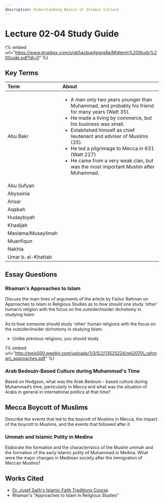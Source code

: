 ```yaml
---
description: Understanding Basics of Islamic Culture
---
```


# Lecture 02-04 Study Guide

{% embed url="https://www.dropbox.com/s/gb5acbupfgnpg8a/Midterm%20Study%20Guide.pdf?dl=0" %}



## Key Terms

<table>
  <thead>
    <tr>
      <th style="text-align:left">Term</th>
      <th style="text-align:left">About</th>
    </tr>
  </thead>
  <tbody>
    <tr>
      <td style="text-align:left">Abu Bakr</td>
      <td style="text-align:left">
        <ul>
          <li>A man only two years younger than Muhammad, and probably his friend for
            many years (Watt 35).</li>
          <li>He made a living by commerce, but his business was small.</li>
          <li>Established himself as chief lieutenant and adviser of Muslims (35).</li>
          <li>He led a pilgrimage to Mecca in 631 (Watt 227)</li>
          <li>He came from a very weak clan, but was the most important Muslim after
            Muhammad.</li>
        </ul>
      </td>
    </tr>
    <tr>
      <td style="text-align:left">Abu Sufyan</td>
      <td style="text-align:left"></td>
    </tr>
    <tr>
      <td style="text-align:left">Abyssinia</td>
      <td style="text-align:left"></td>
    </tr>
    <tr>
      <td style="text-align:left">Ansar</td>
      <td style="text-align:left"></td>
    </tr>
    <tr>
      <td style="text-align:left">Aqabah</td>
      <td style="text-align:left"></td>
    </tr>
    <tr>
      <td style="text-align:left">Hudaybiyah</td>
      <td style="text-align:left"></td>
    </tr>
    <tr>
      <td style="text-align:left">Khadijah</td>
      <td style="text-align:left"></td>
    </tr>
    <tr>
      <td style="text-align:left">Maslama/Musaylimah</td>
      <td style="text-align:left"></td>
    </tr>
    <tr>
      <td style="text-align:left">Muanfiqun</td>
      <td style="text-align:left"></td>
    </tr>
    <tr>
      <td style="text-align:left">Nakhla</td>
      <td style="text-align:left"></td>
    </tr>
    <tr>
      <td style="text-align:left">Umar b. al-Khattab</td>
      <td style="text-align:left"></td>
    </tr>
  </tbody>
</table>

## Essay Questions

### Rhaman's Approaches to Islam

Discuss the main lines of arguments of the article by Fazlur Rahman on Approaches to Islam in Religious Studies as to how should one study ‘other’ human’s religion with the focus on the outsider/insider dichotomy in studying Islam

As to how someone should study 'other' human religions with the focus on the outsider/insider dichotomy in studying Islam.

* Unlike previous religions, you should study 

{% embed url="http://meis500.weebly.com/uploads/1/3/5/2/13525224/reli2070\_rahman\_approaches.pdf" %}

### Arab Bedouin-Based Culture during Muhammad's Time

Based on Hodgson, what was the Arab Bedouin - based culture during Muhammad’s time, particularly in Mecca and what was the situation of Arabs in general in international politics at that time? 

## Mecca Boycott of Muslims

Describe the events that led to the boycott of Muslims in Mecca, the impact of the boycott to Muslims, and the events that followed after it.

### Ummah and Islamic Polity in Medina

Elaborate the formation and the characteristics of the Muslim ummah and the formation of the early Islamic polity of Muhammad in Medina. What were the major changes in Medinian society after the immigration of Meccan Muslins?



## Works Cited

* [Dr. Jusef Salih's Islamic Faith Traditions Course](https://udayton.edu/directory/artssciences/religiousstudies/salih_jusuf.php)
* Rhaman's "Approaches to Islam in Religious Studies"



